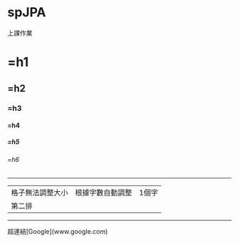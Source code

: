 # spJPA
上課作業
# =h1
## =h2
### =h3
#### =h4
##### =h5
###### =h6 <!-- 我是註解 -->
<hr>
<table align= center>
  <tr>
    <td>格子無法調整大小</td>
    <td>根據字數自動調整</td>
    <td>1個字</td>
  </tr>
  <tr>
    <td>第二排</td>
  </tr>
</table>
<hr>
超連結[Google](www.google.com)
